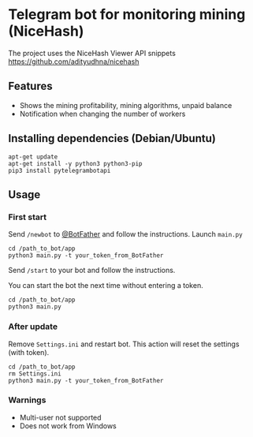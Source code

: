 # Telegram bot for monitoring mining (NiceHash)
The project uses the NiceHash Viewer API snippets
https://github.com/adityudhna/nicehash

## Features
- Shows the mining profitability, mining algorithms, unpaid balance
- Notification when changing the number of workers

## Installing dependencies (Debian/Ubuntu)
```
apt-get update
apt-get install -y python3 python3-pip
pip3 install pytelegrambotapi
```

## Usage
### First start
Send ```/newbot``` to [@BotFather](https://telegram.me/BotFather) and follow the instructions.
Launch ```main.py```
```
cd /path_to_bot/app
python3 main.py -t your_token_from_BotFather
```
Send ```/start``` to your bot and follow the instructions.

You can start the bot the next time without entering a token.
```
cd /path_to_bot/app
python3 main.py
```

### After update

Remove ```Settings.ini``` and restart bot. This action will reset the settings (with token).
```
cd /path_to_bot/app
rm Settings.ini
python3 main.py -t your_token_from_BotFather
```

### Warnings
- Multi-user not supported
- Does not work from Windows
